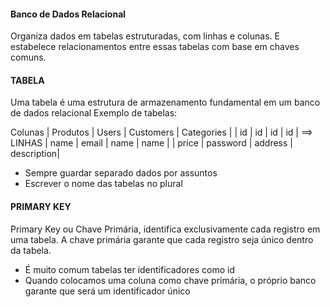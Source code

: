 #### Banco de Dados Relacional

Organiza dados em tabelas estruturadas, com linhas e colunas. E estabelece relacionamentos entre essas tabelas com base em chaves comuns.

#### TABELA

Uma tabela é uma estrutura de armazenamento fundamental em um banco de dados relacional 
Exemplo de tabelas:
       
Colunas 
| Produtos  | Users    | Customers | Categories |
| id        | id       | id        | id         | ==> LINHAS 
| name      | email    | name      | name       |
| price     | password | address   | description|

* Sempre guardar separado dados por assuntos
* Escrever o nome das tabelas no plural


#### PRIMARY KEY

Primary Key ou Chave Primária, identifica exclusivamente cada registro em uma tabela. A chave primária garante que cada registro seja único dentro da tabela.

* É muito comum tabelas ter identificadores como id
* Quando colocamos uma coluna como chave primária, o próprio banco garante que será um identificador único